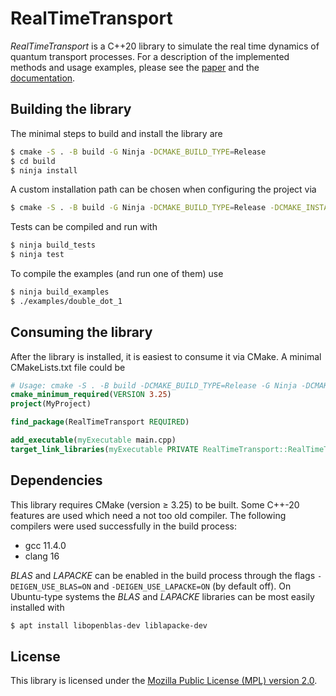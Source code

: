 # RealTimeTransport

_RealTimeTransport_ is a C++20 library to simulate the real time dynamics of quantum transport processes. For a description of the implemented methods and usage examples, please see the [paper](
https://doi.org/10.1063/5.0220783
) and the [documentation](https://konstantin-nestmann.com/RealTimeTransport).

## Building the library

The minimal steps to build and install the library are

```bash
$ cmake -S . -B build -G Ninja -DCMAKE_BUILD_TYPE=Release
$ cd build
$ ninja install
```

A custom installation path can be chosen when configuring the project via

```bash
$ cmake -S . -B build -G Ninja -DCMAKE_BUILD_TYPE=Release -DCMAKE_INSTALL_PREFIX=/path/to/install
```

Tests can be compiled and run with

```bash
$ ninja build_tests
$ ninja test
```

To compile the examples (and run one of them) use

```bash
$ ninja build_examples
$ ./examples/double_dot_1
```

## Consuming the library

After the library is installed, it is easiest to consume it via CMake. A minimal CMakeLists.txt file could be

```cmake
# Usage: cmake -S . -B build -DCMAKE_BUILD_TYPE=Release -G Ninja -DCMAKE_PREFIX_PATH=/path/to/install/dir
cmake_minimum_required(VERSION 3.25)
project(MyProject)

find_package(RealTimeTransport REQUIRED)

add_executable(myExecutable main.cpp)
target_link_libraries(myExecutable PRIVATE RealTimeTransport::RealTimeTransport)
```

## Dependencies

This library requires CMake (version ≥ 3.25) to be built. Some C++-20 features are used which need a not too old compiler. The following compilers were used successfully in the build process:

* gcc 11.4.0
* clang 16

_BLAS_ and _LAPACKE_ can be enabled in the build process through the flags `-DEIGEN_USE_BLAS=ON` and `-DEIGEN_USE_LAPACKE=ON` (by default off). On Ubuntu-type systems the _BLAS_ and _LAPACKE_ libraries can be most easily installed with

```bash
$ apt install libopenblas-dev liblapacke-dev
```

## License

This library is licensed under the [Mozilla Public License (MPL) version 2.0](https://www.mozilla.org/en-US/MPL/2.0/FAQ/).